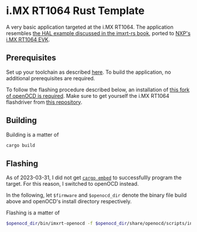 # i.MX RT1064 Rust Template

A very basic application targeted at the i.MX RT1064.
The application resembles [the HAL example discussed in the imxrt-rs book](https://imxrt-rs.github.io/book/ecosystem_walkthrough/hal.html), ported to [NXP's i.MX RT1064 EVK](https://www.nxp.com/design/development-boards/i-mx-evaluation-and-development-boards/i-mx-rt1064-evaluation-kit:MIMXRT1064-EVK).

## Prerequisites

Set up your toolchain as described [here](https://imxrt-rs.github.io/book/toolchain.html).
To build the application, no additional prerequisites are required.

To follow the flashing procedure described below, an installation of [this fork of openOCD is required](https://github.com/5inf/openocd).
Make sure to get yourself the i.MX RT1064 flashdriver from [this repository](https://github.com/sysprogs/flash_drivers).

## Building

Building is a matter of

```bash
cargo build
```

## Flashing

As of 2023-03-31, I did not get [`cargo embed`](https://probe.rs/docs/tools/cargo-embed/) to successfullly program the target.
For this reason, I switched to openOCD instead.

In the following, let `$firmware` and `$openocd_dir` denote the binary file build above and openOCD's install directory respectively.

Flashing is a matter of

```bash
$openocd_dir/bin/imxrt-openocd -f $openocd_dir/share/openocd/scripts/interface/cmsis-dap.cfg -f $openocd_dir/share/openocd/scripts/target/imxrt.cfg -c "program $firmware 0x0 verify"
```
